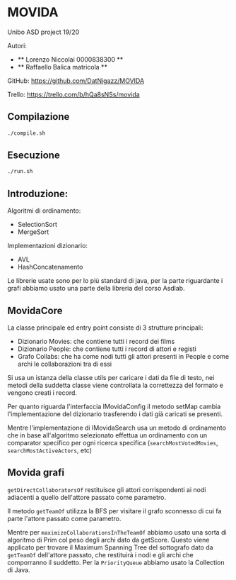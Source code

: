 # MOVIDA
Unibo ASD project 19/20

Autori:
* ** Lorenzo Niccolai 0000838300 **
* ** Raffaello Balica matricola **

GitHub: https://github.com/DatNigazz/MOVIDA

Trello: https://trello.com/b/hQa8sNSs/movida


## Compilazione

```bash
./compile.sh
```
## Esecuzione

```bash
./run.sh
```

## Introduzione:

Algoritmi di ordinamento:
* SelectionSort
* MergeSort

Implementazioni dizionario:
* AVL
* HashConcatenamento

Le librerie usate sono per lo più standard di java, per la parte riguardante i grafi abbiamo usato una parte della libreria del corso Asdlab.

## MovidaCore

La classe principale ed entry point consiste di 3 strutture principali:
* Dizionario Movies: che contiene tutti i record dei films
* Dizionario People: che contiene tutti i record di attori e registi
* Grafo Collabs: che ha come nodi tutti gli attori presenti in People e come archi le collaborazioni tra di essi

Si usa un istanza della classe utils per caricare i dati da file di testo, nei metodi della suddetta classe viene controllata la correttezza del formato e vengono creati i record.

Per quanto riguarda l'interfaccia IMovidaConfig il metodo setMap cambia l'implementazione del dizionario trasferendo i dati già caricati se presenti.

Mentre l'implementazione di IMovidaSearch usa un metodo di ordinamento che in base all'algoritmo selezionato effettua un ordinamento con un comparator specifico per ogni ricerca specifica (```searchMostVotedMovies```, ```searchMostActiveActors```, etc)

## Movida grafi

```getDirectCollaboratorsOf``` restituisce gli attori corrispondenti ai nodi adiacenti a quello dell'attore passato come parametro.

Il metodo ```getTeamOf``` utilizza la BFS per visitare il grafo sconnesso di cui fa parte l'attore passato come parametro.

Mentre per ```maximizeCollaborationsInTheTeamOf``` abbiamo usato una sorta di algoritmo di Prim col peso degli archi dato da getScore.
Questo viene applicato per trovare il Maximum Spanning Tree del sottografo dato da ```getTeamOf``` dell'attore passato, che restituirà i nodi e gli archi che comporranno il suddetto. Per la ```PriorityQueue``` abbiamo usato la Collection di Java.
